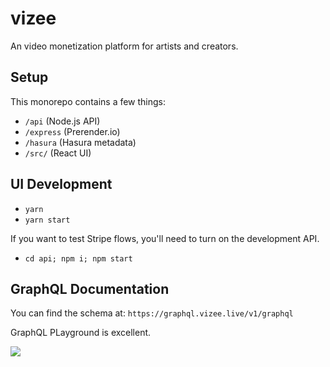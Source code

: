 # vizee

An video monetization platform for artists and creators.

## Setup

This monorepo contains a few things:

* `/api` (Node.js API)
* `/express` (Prerender.io)
* `/hasura` (Hasura metadata)
* `/src/` (React UI)

## UI Development

* `yarn`
* `yarn start`

If you want to test Stripe flows, you'll need to turn on the development API.

* `cd api; npm i; npm start`

## GraphQL Documentation

You can find the schema at: `https://graphql.vizee.live/v1/graphql`

GraphQL PLayground is excellent.

![](https://dam-media.s3.amazonaws.com/graphql-playground.png)